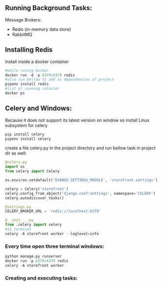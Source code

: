 ## Running Background Tasks:
Message Brokers:
- Redis (in-memory data store)
- RabbitMQ
## Installing Redis 
Install inside a docker container
```python
#while runing Docker
docker run -d -p 6379:6379 redis
#also run bellow to add as dependencies of project
pipenv install redis
#list of running cotainer
docker ps 
```
## Celery and Windows:
Because it does not support its latest version on window so install Linux subsystem for celery
```python
pip install celery
pipenv install celery
```
create a file celery.py in the project directory and run bellow task in project dir as well:
```python
@celery.py
import os 
from celery import Celery

os.environ.setdefault('DJANGO_SETTINGS_MODULE', 'storefront.settings')

celery = Celery('storefront')
celery.config_from_object('django.conf:settings', namespace='CELERY')
celery.autodiscover_tasks()

@settings.py
CELERY_BROKER_URL = 'redis://localhost:6379'

@__init___.py
from .celery import celery
#in terminal
celery -A storefront worker --loglevel=info
```

### Every time open three terminal windows:
```python
python manage.py runserver
docker run -p 6379:6379 redis
celery -A storefront worker
```
### Creating and executing tasks:

